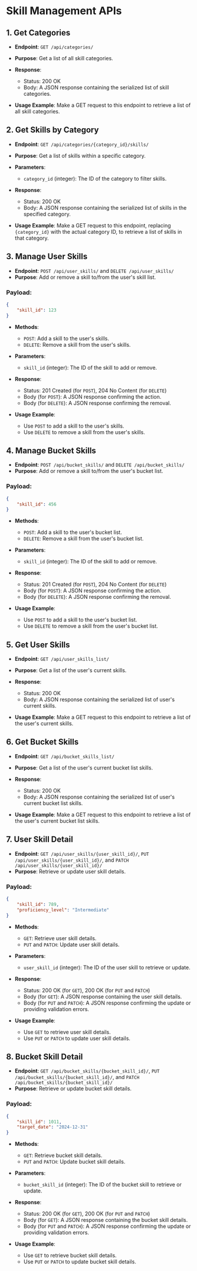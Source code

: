 # Skill Management APIs

## 1. Get Categories

- **Endpoint**: `GET /api/categories/`
- **Purpose**: Get a list of all skill categories.

- **Response**:
  - Status: 200 OK
  - Body: A JSON response containing the serialized list of skill categories.

- **Usage Example**:
  Make a GET request to this endpoint to retrieve a list of all skill categories.

## 2. Get Skills by Category

- **Endpoint**: `GET /api/categories/{category_id}/skills/`
- **Purpose**: Get a list of skills within a specific category.

- **Parameters**:
  - `category_id` (integer): The ID of the category to filter skills.

- **Response**:
  - Status: 200 OK
  - Body: A JSON response containing the serialized list of skills in the specified category.

- **Usage Example**:
  Make a GET request to this endpoint, replacing `{category_id}` with the actual category ID, to retrieve a list of skills in that category.

## 3. Manage User Skills

- **Endpoint**: `POST /api/user_skills/` and `DELETE /api/user_skills/`
- **Purpose**: Add or remove a skill to/from the user's skill list.

### Payload:

```json
{
    "skill_id": 123
}

```

- **Methods**:
  - `POST`: Add a skill to the user's skills.
  - `DELETE`: Remove a skill from the user's skills.

- **Parameters**:
  - `skill_id` (integer): The ID of the skill to add or remove.

- **Response**:
  - Status: 201 Created (for `POST`), 204 No Content (for `DELETE`)
  - Body (for `POST`): A JSON response confirming the action.
  - Body (for `DELETE`): A JSON response confirming the removal.

- **Usage Example**:
  - Use `POST` to add a skill to the user's skills.
  - Use `DELETE` to remove a skill from the user's skills.

## 4. Manage Bucket Skills

- **Endpoint**: `POST /api/bucket_skills/` and `DELETE /api/bucket_skills/`
- **Purpose**: Add or remove a skill to/from the user's bucket list.

### Payload:

```json
{
    "skill_id": 456
}

```

- **Methods**:
  - `POST`: Add a skill to the user's bucket list.
  - `DELETE`: Remove a skill from the user's bucket list.

- **Parameters**:
  - `skill_id` (integer): The ID of the skill to add or remove.

- **Response**:
  - Status: 201 Created (for `POST`), 204 No Content (for `DELETE`)
  - Body (for `POST`): A JSON response confirming the action.
  - Body (for `DELETE`): A JSON response confirming the removal.

- **Usage Example**:
  - Use `POST` to add a skill to the user's bucket list.
  - Use `DELETE` to remove a skill from the user's bucket list.

## 5. Get User Skills

- **Endpoint**: `GET /api/user_skills_list/`
- **Purpose**: Get a list of the user's current skills.

- **Response**:
  - Status: 200 OK
  - Body: A JSON response containing the serialized list of user's current skills.

- **Usage Example**:
  Make a GET request to this endpoint to retrieve a list of the user's current skills.

## 6. Get Bucket Skills

- **Endpoint**: `GET /api/bucket_skills_list/`
- **Purpose**: Get a list of the user's current bucket list skills.

- **Response**:
  - Status: 200 OK
  - Body: A JSON response containing the serialized list of user's current bucket list skills.

- **Usage Example**:
  Make a GET request to this endpoint to retrieve a list of the user's current bucket list skills.

## 7. User Skill Detail

- **Endpoint**: `GET /api/user_skills/{user_skill_id}/`, `PUT /api/user_skills/{user_skill_id}/`, and `PATCH /api/user_skills/{user_skill_id}/`
- **Purpose**: Retrieve or update user skill details.

### Payload:

```json
{
    "skill_id": 789,
    "proficiency_level": "Intermediate"
}

```

- **Methods**:
  - `GET`: Retrieve user skill details.
  - `PUT` and `PATCH`: Update user skill details.

- **Parameters**:
  - `user_skill_id` (integer): The ID of the user skill to retrieve or update.

- **Response**:
  - Status: 200 OK (for `GET`), 200 OK (for `PUT` and `PATCH`)
  - Body (for `GET`): A JSON response containing the user skill details.
  - Body (for `PUT` and `PATCH`): A JSON response confirming the update or providing validation errors.

- **Usage Example**:
  - Use `GET` to retrieve user skill details.
  - Use `PUT` or `PATCH` to update user skill details.

## 8. Bucket Skill Detail

- **Endpoint**: `GET /api/bucket_skills/{bucket_skill_id}/`, `PUT /api/bucket_skills/{bucket_skill_id}/`, and `PATCH /api/bucket_skills/{bucket_skill_id}/`
- **Purpose**: Retrieve or update bucket skill details.

### Payload:

```json
{
    "skill_id": 1011,
    "target_date": "2024-12-31"
}

```

- **Methods**:
  - `GET`: Retrieve bucket skill details.
  - `PUT` and `PATCH`: Update bucket skill details.

- **Parameters**:
  - `bucket_skill_id` (integer): The ID of the bucket skill to retrieve or update.

- **Response**:
  - Status: 200 OK (for `GET`), 200 OK (for `PUT` and `PATCH`)
  - Body (for `GET`): A JSON response containing the bucket skill details.
  - Body (for `PUT` and `PATCH`): A JSON response confirming the update or providing validation errors.

- **Usage Example**:
  - Use `GET` to retrieve bucket skill details.
  - Use `PUT` or `PATCH` to update bucket skill details.
